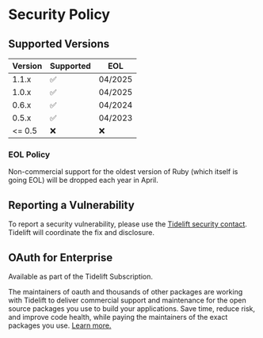 # Security Policy

## Supported Versions

| Version | Supported          | EOL     |
|---------|--------------------|---------|
| 1.1.x   | :white_check_mark: | 04/2025 |
| 1.0.x   | :white_check_mark: | 04/2025 |
| 0.6.x   | :white_check_mark: | 04/2024 |
| 0.5.x   | :white_check_mark: | 04/2023 |
| <= 0.5  | :x:                | :x:     |

### EOL Policy

Non-commercial support for the oldest version of Ruby (which itself is going EOL) will be dropped each year in April.

## Reporting a Vulnerability

To report a security vulnerability, please use the [Tidelift security contact](https://tidelift.com/security).
Tidelift will coordinate the fix and disclosure.

## OAuth for Enterprise

Available as part of the Tidelift Subscription.

The maintainers of oauth and thousands of other packages are working with Tidelift to deliver commercial support and maintenance for the open source packages you use to build your applications. Save time, reduce risk, and improve code health, while paying the maintainers of the exact packages you use. [Learn more.](https://tidelift.com/subscription/pkg/rubygems-oauth?utm_source=rubygems-oauth&utm_medium=referral&utm_campaign=enterprise&utm_term=repo)
